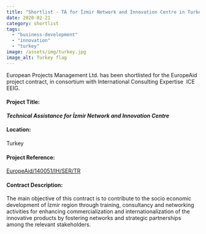 ```yaml
---
title: "Shortlist - TA for İzmir Network and Innovation Centre in Turkey"
date: 2020-02-21
category: shortlist
tags: 
  - "business-development"
  - "innovation"
  - "turkey"
image: /assets/img/turkey.jpg
image_alt: Turkey flag
---
```


European Projects Management Ltd. has been shortlisted for the EuropeAid project contract, in consortium with International Consulting Expertise  ICE EEIG.

#### Project Title:

_**Technical Assistance for İzmir Network and Innovation Centre**_

#### Location:

Turkey

#### Project Reference:

[EuropeAid/140051/IH/SER/TR](https://webgate.ec.europa.eu/europeaid/online-services/index.cfm?do=publi.welcome&nbPubliList=15&orderby=upd&orderbyad=Desc&searchtype=RS&aofr=140051)

#### **Contract Description:**

The main objective of this contract is to contribute to the socio economic development of İzmir region through training, consultancy and networking activities for enhancing commercialization and internationalization of the innovative products by fostering networks and strategic partnerships among the relevant stakeholders.
